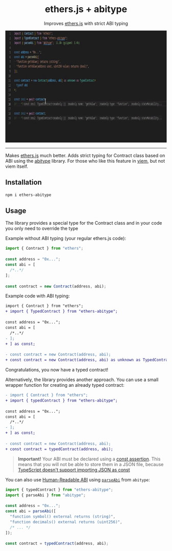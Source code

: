 </br>

<h1 align="center">ethers.js + abitype</h1>
<p align="center">
  Improves <a href="https://github.com/ethers-io/ethers.js">ethers.js</a> with strict ABI typing
<p>

<p align="center">
  <img src="example.gif" height="350" />
</p>

---

Makes <a href="https://github.com/ethers-io/ethers.js">ethers.js</a> much better. Adds strict typing for Contract class based on ABI using the [abitype](https://github.com/wevm/abitype) library.
For those who like this feature in [viem](https://github.com/wevm/viem), but not viem itself.

## Installation

```bash
npm i ethers-abitype
```

## Usage

The library provides a special type for the Contract class and in your code you only need to override the type

Example without ABI typing (your regular ethers.js code):

```typescript
import { Contract } from "ethers";

const address = "0x...";
const abi = [
  /*..*/
];

const contract = new Contract(address, abi);
```

Example code with ABI typing:

```diff
import { Contract } from "ethers";
+ import { TypedContract } from "ethers-abitype";

const address = "0x...";
const abi = [
  /*..*/
- ];
+ ] as const;

- const contract = new Contract(address, abi);
+ const contract = new Contract(address, abi) as unknown as TypedContract<typeof abi>;
```

Congratulations, you now have a typed contract!

Alternatively, the library provides another approach. You can use a small wrapper function for creating an already typed contract:

```diff
- import { Contract } from "ethers";
+ import { typedContract } from "ethers-abitype";

const address = "0x...";
const abi = [
  /*..*/
- ];
+ ] as const;

- const contract = new Contract(address, abi);
+ const contract = typedContract(address, abi);
```

> **Important!** Your ABI must be declared using a [const assertion](https://www.typescriptlang.org/docs/handbook/release-notes/typescript-3-4.html#const-assertions). This means that you will not be able to store them in a JSON file, because [TypeScript doesn't support importing JSON as const](https://github.com/microsoft/TypeScript/issues/32063)

You can also use [Human-Readable ABI](https://blog.ricmoo.com/human-readable-contract-abis-in-ethers-js-141902f4d917?gi=a7bc6a9be301) using [`parseAbi`](https://abitype.dev/api/human#parseabi-1) from `abitype`:

```typescript
import { typedContract } from "ethers-abitype";
import { parseAbi } from "abitype";

const address = "0x...";
const abi = parseAbi([
  "function symbol() external returns (string)",
  "function decimals() external returns (uint256)",
  /* ... */
]);

const contract = typedContract(address, abi);
```
